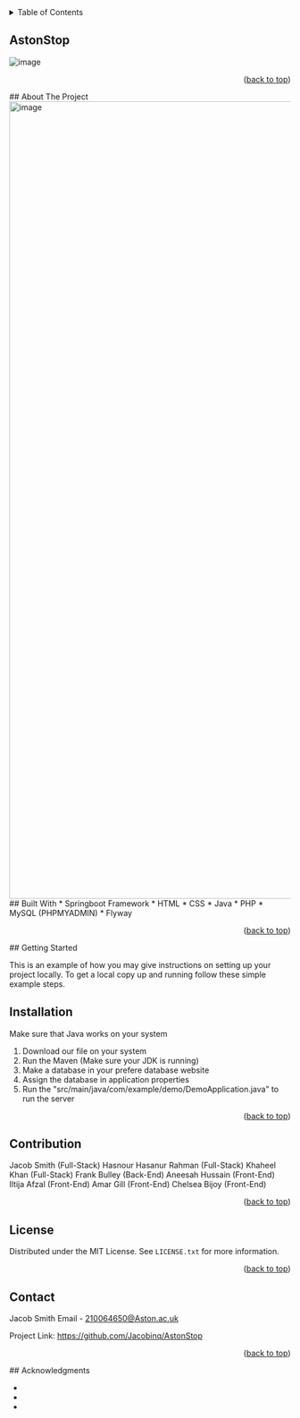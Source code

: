 <details>
  <summary>Table of Contents</summary>
  <ol>
    <li>
      <a href="#about-the-project">About The Project</a>
      <ul>
        <li><a href="#built-with">Built With</a></li>
      </ul>
    </li>
    <li>
      <a href="#getting-started">Getting Started</a>
      <ul>
        <li><a href="#prerequisites">Prerequisites</a></li>
        <li><a href="#installation">Installation</a></li>
      </ul>
    </li>
    <li><a href="#usage">Usage</a></li>
    <li><a href="#roadmap">Roadmap</a></li>
    <li><a href="#contributing">Contributing</a></li>
    <li><a href="#license">License</a></li>
    <li><a href="#contact">Contact</a></li>
    <li><a href="#acknowledgments">Acknowledgments</a></li>
  </ol>
</details>

## AstonStop


![image](https://user-images.githubusercontent.com/116639535/229390933-33bde129-ae77-4276-ab8c-7084acd16e86.png)

<p align="right">(<a href="#readme-top">back to top</a>)</p>
<!-- ABOUT THE PROJECT -->
## About The Project
<img width="1426" alt="image" src="https://user-images.githubusercontent.com/116639535/229391147-2e599be0-59e6-40e3-9408-3b817edeed37.png">
<!-- BUILT WITH -->
## Built With
* Springboot Framework
* HTML
* CSS
* Java
* PHP 
* MySQL (PHPMYADMIN)
* Flyway

<p align="right">(<a href="#readme-top">back to top</a>)</p>
## Getting Started

This is an example of how you may give instructions on setting up your project locally.
To get a local copy up and running follow these simple example steps.

## Installation

Make sure that Java works on your system

1) Download our file on your system
2) Run the Maven (Make sure your JDK is running)
3) Make a database in your prefere database website
4) Assign the database in application properties
5) Run the "src/main/java/com/example/demo/DemoApplication.java" to run the server
<p align="right">(<a href="#readme-top">back to top</a>)</p>

 
## Contribution 
Jacob Smith (Full-Stack)
Hasnour Hasanur Rahman (Full-Stack)
Khaheel Khan (Full-Stack)
Frank Bulley (Back-End)
Aneesah Hussain (Front-End)
Iltija Afzal (Front-End)
Amar Gill (Front-End)
Chelsea Bijoy (Front-End)
<p align="right">(<a href="#readme-top">back to top</a>)</p>


## License

Distributed under the MIT License. See `LICENSE.txt` for more information.

<p align="right">(<a href="#readme-top">back to top</a>)</p>

## Contact

Jacob Smith Email - 210064650@Aston.ac.uk

Project Link: https://github.com/Jacobinq/AstonStop

<p align="right">(<a href="#readme-top">back to top</a>)</p>
## Acknowledgments

* []()
* []()
* []()
